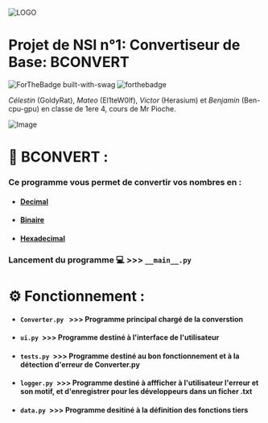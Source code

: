 ![LOGO](https://www.mediafire.com/file_premium/mnbpyuf9raqtih7/image-removebg-preview_%25283%2529.png/file)

# Projet de NSI n°1: Convertiseur de Base: BCONVERT

![ForTheBadge built-with-swag](http://ForTheBadge.com/images/badges/built-with-swag.svg)
![forthebadge](https://forthebadge.com/images/badges/made-with-python.svg)

*Célestin* (GoldyRat), *Mateo* (El1teW0lf), *Victor* (Herasium) et *Benjamin* (Ben-cpu-gpu) en classe de 1ere 4, cours de Mr Pioche.

![Image](https://www.mediafire.com/file_premium/0pqfo96tqq1twgv/image.png/file)
# 🧮 BCONVERT :
### Ce programme vous permet de convertir vos nombres en :
* #### [Decimal](https://fr.wikipedia.org/wiki/Entier_naturel)
* #### [Binaire](https://fr.wikipedia.org/wiki/Binaire)
* #### [Hexadecimal](https://fr.wikipedia.org/wiki/Syst%C3%A8me_hexad%C3%A9cimal)

### Lancement du programme 💻 >>> ```__main__.py```

# ⚙️ Fonctionnement :

* #### ```Converter.py ``` >>> Programme principal chargé de la converstion
* #### ```ui.py ```>>> Programme destiné à l'interface de l'utilisateur
* #### ```tests.py ```>>> Programme destiné au bon fonctionnement et à la détection d'erreur de Converter.py 
* #### ```logger.py ```>>> Programme destiné à affficher à l'utilisateur l'erreur et son motif, et d'enregistrer pour les développeurs dans un ficher .txt 
* #### ```data.py ```>>> Programme desitiné à la définition des fonctions tiers
